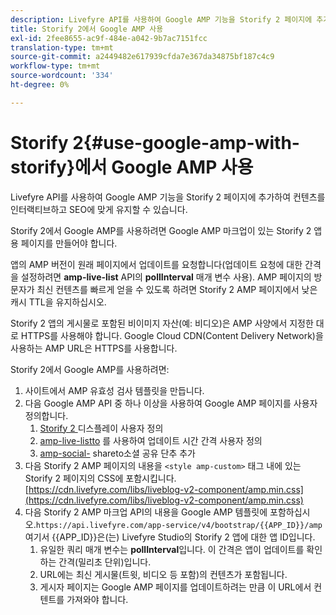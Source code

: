 ```yaml
---
description: Livefyre API를 사용하여 Google AMP 기능을 Storify 2 페이지에 추가하여 컨텐츠를 인터랙티브하고 SEO에 맞게 유지할 수 있습니다.
title: Storify 2에서 Google AMP 사용
exl-id: 2fee8655-ac9f-484e-a042-9b7ac7151fcc
translation-type: tm+mt
source-git-commit: a2449482e617939cfda7e367da34875bf187c4c9
workflow-type: tm+mt
source-wordcount: '334'
ht-degree: 0%

---
```


# Storify 2{#use-google-amp-with-storify}에서 Google AMP 사용

Livefyre API를 사용하여 Google AMP 기능을 Storify 2 페이지에 추가하여 컨텐츠를 인터랙티브하고 SEO에 맞게 유지할 수 있습니다.

Storify 2에서 Google AMP를 사용하려면 Google AMP 마크업이 있는 Storify 2 앱용 페이지를 만들어야 합니다.

앱의 AMP 버전이 원래 페이지에서 업데이트를 요청합니다(업데이트 요청에 대한 간격을 설정하려면 **amp-live-list** API의 **pollInterval** 매개 변수 사용). AMP 페이지의 방문자가 최신 컨텐츠를 빠르게 얻을 수 있도록 하려면 Storify 2 AMP 페이지에서 낮은 캐시 TTL을 유지하십시오.

Storify 2 앱의 게시물로 포함된 비이미지 자산(예: 비디오)은 AMP 사양에서 지정한 대로 HTTPS를 사용해야 합니다. Google Cloud CDN(Content Delivery Network)을 사용하는 AMP URL은 HTTPS를 사용합니다.

Storify 2에서 Google AMP를 사용하려면:

1. 사이트에서 AMP 유효성 검사 템플릿을 만듭니다.
1. 다음 Google AMP API 중 하나 이상을 사용하여 Google AMP 페이지를 사용자 정의합니다.
   1. [Storify 2 ](https://www.ampproject.org/docs/reference/components/amp-iframe) 디스플레이 사용자 정의
   1. [amp-live-listto](https://www.ampproject.org/docs/reference/components/amp-live-list) 를 사용하여 업데이트 시간 간격 사용자 정의
   1. [amp-social-](https://www.ampproject.org/docs/reference/components/amp-social-share) shareto소셜 공유 단추 추가
1. 다음 Storify 2 AMP 페이지의 내용을 `<style amp-custom>` 태그 내에 있는 Storify 2 페이지의 CSS에 포함시킵니다.[https://cdn.livefyre.com/libs/liveblog-v2-component/amp.min.css](https://cdn.livefyre.com/libs/liveblog-v2-component/amp.min.css)
1. 다음 Storify 2 AMP 마크업 API의 내용을 Google AMP 템플릿에 포함하십시오.`https://api.livefyre.com/app-service/v4/bootstrap/{{APP_ID}}/amp` 여기서 {{APP_ID}}은(는) Livefyre Studio의 Storify 2 앱에 대한 앱 ID입니다.
   1. 유일한 쿼리 매개 변수는 **pollInterval**&#x200B;입니다. 이 간격은 앱이 업데이트를 확인하는 간격(밀리초 단위)입니다.
   1. URL에는 최신 게시물(트윗, 비디오 등 포함)의 컨텐츠가 포함됩니다.
   1. 게시자 페이지는 Google AMP 페이지를 업데이트하려는 만큼 이 URL에서 컨텐트를 가져와야 합니다.
